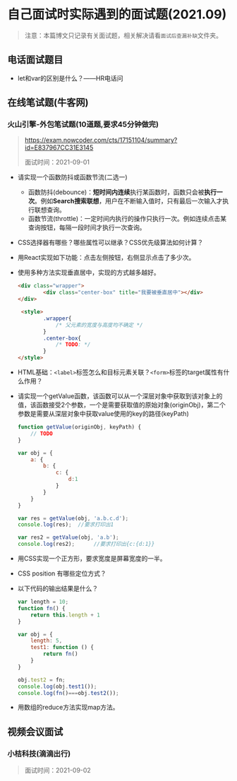 # 自己面试时实际遇到的面试题(2021.09)

> 注意：本篇博文只记录有关面试题，相关解决请看`面试后查漏补缺`文件夹。

## 电话面试题目

* let和var的区别是什么？——HR电话问

## 在线笔试题(牛客网)

### 火山引擎-外包笔试题(10道题,要求45分钟做完)

> https://exam.nowcoder.com/cts/17151104/summary?id=E837967CC31E3145
>
> 面试时间：2021-09-01

* 请实现一个函数防抖或函数节流(二选一)
  * 函数防抖(debounce)：**短时间内连续**执行某函数时，函数只会被**执行一次**。例如**Search搜索联想**，用户在不断输入值时，只有最后一次输入才执行联想查询。
  * 函数节流(throttle)：一定时间内执行的操作只执行一次。例如连续点击某查询按钮，每隔一段时间才执行一次查询。

* CSS选择器有哪些？哪些属性可以继承？CSS优先级算法如何计算？

* 用React实现如下功能：点击左侧按钮，右侧显示点击了多少次。

* 使用多种方法实现垂直居中，实现的方式越多越好。

  ~~~html
  <div class="wrapper">
          <div class="center-box" title="我要被垂直居中"></div>
  </div>
  
   <style>
          .wrapper{
              /* 父元素的宽度与高度均不确定 */
          }
          .center-box{
              /* TODO: */
          }
  </style>
  ~~~

* HTML基础：`<label>`标签怎么和目标元素关联？`<form>`标签的target属性有什么作用？

* 请实现一个getValue函数，该函数可以从一个深层对象中获取到该对象上的值，该函数接受2个参数，一个是需要获取值的原始对象(originObj)，第二个参数是需要从深层对象中获取value使用的key的路径(keyPath)

  ~~~javascript
  function getValue(originObj, keyPath) {
      // TODO
  }
  
  var obj = {
      a: {
          b: {
              c: {
                  d:1
              }
          }
      }
  }
  
  var res = getValue(obj, 'a.b.c.d');
  console.log(res);  //要求打印出1
  
  var res2 = getValue(obj, 'a.b');
  console.log(res2);      //要求打印出{c:{d:1}}
  ~~~

*  用CSS实现一个正方形，要求宽度是屏幕宽度的一半。

* CSS position 有哪些定位方式？

* 以下代码的输出结果是什么？

  ~~~javascript
  var length = 10;
  function fn() {
      return this.length + 1
  }
  
  var obj = {
      length: 5,
      test1: function () {
          return fn()
      }
  }
  
  obj.test2 = fn;
  console.log(obj.test1());  
  console.log(fn()===obj.test2()); 
  ~~~

*  用数组的reduce方法实现map方法。

## 视频会议面试

### 小桔科技(滴滴出行)

> 面试时间：2021-09-02










